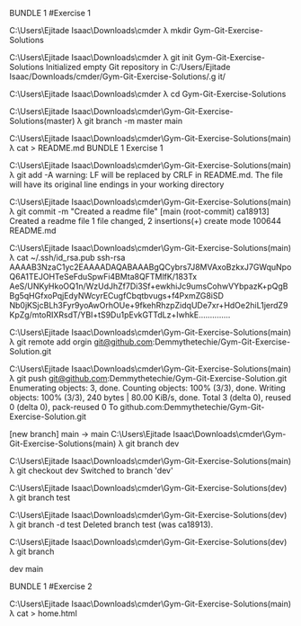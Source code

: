 BUNDLE 1 
#Exercise 1

C:\Users\Ejitade Isaac\Downloads\cmder
λ mkdir Gym-Git-Exercise-Solutions

C:\Users\Ejitade Isaac\Downloads\cmder
λ git init Gym-Git-Exercise-Solutions
Initialized empty Git repository in C:/Users/Ejitade Isaac/Downloads/cmder/Gym-Git-Exercise-Solutions/.g it/

C:\Users\Ejitade Isaac\Downloads\cmder
λ cd Gym-Git-Exercise-Solutions

C:\Users\Ejitade Isaac\Downloads\cmder\Gym-Git-Exercise-Solutions(master)
λ git branch -m master main

C:\Users\Ejitade Isaac\Downloads\cmder\Gym-Git-Exercise-Solutions(main)
λ cat > README.md
BUNDLE 1
Exercise 1

C:\Users\Ejitade Isaac\Downloads\cmder\Gym-Git-Exercise-Solutions(main)
λ git add -A
warning: LF will be replaced by CRLF in README.md.
The file will have its original line endings in your working directory

C:\Users\Ejitade Isaac\Downloads\cmder\Gym-Git-Exercise-Solutions(main)
λ git commit -m "Created a readme file"
[main (root-commit) ca18913] Created a readme file
1 file changed, 2 insertions(+)
create mode 100644 README.md

C:\Users\Ejitade Isaac\Downloads\cmder\Gym-Git-Exercise-Solutions(main)
λ cat ~/.ssh/id_rsa.pub
ssh-rsa AAAAB3NzaC1yc2EAAAADAQABAAABgQCybrs7J8MVAxoBzkxJ7GWquNpoQ6A1TEJOHTeSeFduSpwFi4BMta8QFTMlfK/183Tx AeS/UNKyHkoOQ1n/WzUdJhZf7Di3Sf+ewkhiJc9umsCohwVYbpazK+pQgBBg5qHGfxoPqjEdyNWcyrECugfCbqtbvugs+f4PxmZG8iSD Nb0jKSjcBLh3Fyr9yoAwOrhOUe+9fkehRhzpZidqUDe7xr+HdOe2hiL1jerdZ9KpZg/mtoRIXRsdT/YBI+tS9Du1pEvkGTTdLz+IwhkE..............

C:\Users\Ejitade Isaac\Downloads\cmder\Gym-Git-Exercise-Solutions(main)
λ git remote add orgin git@github.com:Demmythetechie/Gym-Git-Exercise-Solution.git

C:\Users\Ejitade Isaac\Downloads\cmder\Gym-Git-Exercise-Solutions(main)
λ git push git@github.com:Demmythetechie/Gym-Git-Exercise-Solution.git
Enumerating objects: 3, done.
Counting objects: 100% (3/3), done.
Writing objects: 100% (3/3), 240 bytes | 80.00 KiB/s, done.
Total 3 (delta 0), reused 0 (delta 0), pack-reused 0
To github.com:Demmythetechie/Gym-Git-Exercise-Solution.git

[new branch] main -> main
C:\Users\Ejitade Isaac\Downloads\cmder\Gym-Git-Exercise-Solutions(main)
λ git branch dev

C:\Users\Ejitade Isaac\Downloads\cmder\Gym-Git-Exercise-Solutions(main)
λ git checkout dev
Switched to branch 'dev'

C:\Users\Ejitade Isaac\Downloads\cmder\Gym-Git-Exercise-Solutions(dev)
λ git branch test

C:\Users\Ejitade Isaac\Downloads\cmder\Gym-Git-Exercise-Solutions(dev)
λ git branch -d test
Deleted branch test (was ca18913).

C:\Users\Ejitade Isaac\Downloads\cmder\Gym-Git-Exercise-Solutions(dev)
λ git branch

dev
main


BUNDLE 1
#Exercise 2

C:\Users\Ejitade Isaac\Downloads\cmder\Gym-Git-Exercise-Solutions(main)
λ cat > home.html
<!DOCTYPE html>
<html lang="en">
        <head>
                <title>Home</html>
        </head>
        <body>
                <div>
                        <p>This is the home page</p>
                </div>
        </body>
</html>

C:\Users\Ejitade Isaac\Downloads\cmder\Gym-Git-Exercise-Solutions(main)
λ git add home.html
warning: LF will be replaced by CRLF in home.html.
The file will have its original line endings in your working directory

C:\Users\Ejitade Isaac\Downloads\cmder\Gym-Git-Exercise-Solutions(main)
λ git stash
Saved working directory and index state WIP on main: df0bae3 deleted

C:\Users\Ejitade Isaac\Downloads\cmder\Gym-Git-Exercise-Solutions(main)
λ cat > about.html
<!DOCTYPE html>
<html lang="en">
        <head>
                <title>Home</html>
        </head>
        <body>
                <div>
                        <p>This is the about page</p>
                </div>
        </body>
</html>

C:\Users\Ejitade Isaac\Downloads\cmder\Gym-Git-Exercise-Solutions(main)
λ git add about.html
warning: LF will be replaced by CRLF in about.html.
The file will have its original line endings in your working directory

C:\Users\Ejitade Isaac\Downloads\cmder\Gym-Git-Exercise-Solutions(main)
λ git stash
Saved working directory and index state WIP on main: df0bae3 deleted

C:\Users\Ejitade Isaac\Downloads\cmder\Gym-Git-Exercise-Solutions(main)
λ cat > team.html
<!DOCTYPE html>
<html lang="en">
        <head>
                <title>Home</html>
        </head>
        <body>
                <div>
                        <p>This is the team page</p>
                </div>
        </body>
</html>

C:\Users\Ejitade Isaac\Downloads\cmder\Gym-Git-Exercise-Solutions(main)
λ git add team.html
warning: LF will be replaced by CRLF in team.html.
The file will have its original line endings in your working directory

C:\Users\Ejitade Isaac\Downloads\cmder\Gym-Git-Exercise-Solutions(main)
λ git stash
Saved working directory and index state WIP on main: df0bae3 deleted

C:\Users\Ejitade Isaac\Downloads\cmder\Gym-Git-Exercise-Solutions(main)
λ git add -A

C:\Users\Ejitade Isaac\Downloads\cmder\Gym-Git-Exercise-Solutions(main)
λ git stash list
stash@{0}: WIP on main: df0bae3 deleted
stash@{1}: WIP on main: df0bae3 deleted
stash@{2}: WIP on main: df0bae3 deleted

C:\Users\Ejitade Isaac\Downloads\cmder\Gym-Git-Exercise-Solutions(main)
λ ls
README.md

C:\Users\Ejitade Isaac\Downloads\cmder\Gym-Git-Exercise-Solutions(main)
λ git stash pop stash@{1}
On branch main
Changes to be committed:
  (use "git restore --staged <file>..." to unstage)
        new file:   about.html

Dropped stash@{1} (c62da0414bdbc6ddad3321d099d89e397ca3e321)

C:\Users\Ejitade Isaac\Downloads\cmder\Gym-Git-Exercise-Solutions(main)
λ git add -A

C:\Users\Ejitade Isaac\Downloads\cmder\Gym-Git-Exercise-Solutions(main)
λ git commit -m "about.html file was unstashed"
[main 90cc27b] about.html file was unstashed
 1 file changed, 11 insertions(+)
 create mode 100644 about.html

C:\Users\Ejitade Isaac\Downloads\cmder\Gym-Git-Exercise-Solutions(main)
λ git stash pop --index 1
<stdin>:14: trailing whitespace.
                        <p>This is the home page</p>
warning: 1 line adds whitespace errors.
On branch main
Changes to be committed:
  (use "git restore --staged <file>..." to unstage)
        new file:   home.html

Dropped refs/stash@{1} (2eef36cd5ae77bf6666512c87c6d6cf3f195fc5d)

C:\Users\Ejitade Isaac\Downloads\cmder\Gym-Git-Exercise-Solutions(main)
λ git add -A

C:\Users\Ejitade Isaac\Downloads\cmder\Gym-Git-Exercise-Solutions(main)
λ git commit -m "home.html file was unstashed"
[main 5585050] home.html file was unstashed
 1 file changed, 11 insertions(+)
 create mode 100644 home.html

C:\Users\Ejitade Isaac\Downloads\cmder\Gym-Git-Exercise-Solutions(main)
λ git push git@github.com:Demmythetechie/Gym-Git-Exercise-Solution.git
Enumerating objects: 7, done.
Counting objects: 100% (7/7), done.
Delta compression using up to 4 threads
Compressing objects: 100% (6/6), done.
Writing objects: 100% (6/6), 638 bytes | 212.00 KiB/s, done.
Total 6 (delta 2), reused 0 (delta 0), pack-reused 0
remote: Resolving deltas: 100% (2/2), done.
To github.com:Demmythetechie/Gym-Git-Exercise-Solution.git
   df0bae3..5585050  main -> main

C:\Users\Ejitade Isaac\Downloads\cmder\Gym-Git-Exercise-Solutions(main)
λ git stash pop --index 0
<stdin>:14: trailing whitespace.
                        <p>This is the team page</p>
warning: 1 line adds whitespace errors.
On branch main
Changes to be committed:
  (use "git restore --staged <file>..." to unstage)
        new file:   team.html

Dropped refs/stash@{0} (0110c5af826fc0d9e08f6534c0f4fde5040caa69)

C:\Users\Ejitade Isaac\Downloads\cmder\Gym-Git-Exercise-Solutions(main)
λ git reset --hard
HEAD is now at 5585050 home.html file was unstashed

C:\Users\Ejitade Isaac\Downloads\cmder\Gym-Git-Exercise-Solutions(main)
λ ls
about.html  home.html  README.md
                  
BUNDLE 2
# Exercise 1

C:\Users\Ejitade Isaac\Downloads\cmder\Gym-Git-Exercise-Solutions(main)
λ git branch ft/bundle-2

C:\Users\Ejitade Isaac\Downloads\cmder\Gym-Git-Exercise-Solutions(main)
λ git checkout ft/bundle-2
Switched to branch 'ft/bundle-2'
M       README.md

C:\Users\Ejitade Isaac\Downloads\cmder\Gym-Git-Exercise-Solutions(ft/bundle-2)
λ cat > services.html
<!DOCTYPE html>
<html lang="en">
        <head>
                <title>Home</html>
        </head>
        <body>
                <div>
                        <p>This is the service page</p>
                </div>
        </body>
</html>

C:\Users\Ejitade Isaac\Downloads\cmder\Gym-Git-Exercise-Solutions(ft/bundle-2)
λ cat >> README.md

BUNDLE 2
#Exercise 1

C:\Users\Ejitade Isaac\Downloads\cmder\Gym-Git-Exercise-Solutions(ft/bundle-2)
λ git add services.html README.md
warning: LF will be replaced by CRLF in README.md.
The file will have its original line endings in your working directory
warning: LF will be replaced by CRLF in services.html.
The file will have its original line endings in your working directory

C:\Users\Ejitade Isaac\Downloads\cmder\Gym-Git-Exercise-Solutions(ft/bundle-2)
λ git commit -m "created a new branch and added some changes"
[ft/bundle-2 3563c8b] created a new branch and added some changes
 2 files changed, 15 insertions(+)
 create mode 100644 services.html

C:\Users\Ejitade Isaac\Downloads\cmder\Gym-Git-Exercise-Solutions(ft/bundle-2)
λ git push git@github.com:Demmythetechie/Gym-Git-Exercise-Solution.git
Enumerating objects: 6, done.
Counting objects: 100% (6/6), done.
Delta compression using up to 4 threads
Compressing objects: 100% (4/4), done.
Writing objects: 100% (4/4), 543 bytes | 271.00 KiB/s, done.
Total 4 (delta 1), reused 0 (delta 0), pack-reused 0
remote: Resolving deltas: 100% (1/1), completed with 1 local object.
remote:
remote: Create a pull request for 'ft/bundle-2' on GitHub by visiting:
remote:      https://github.com/Demmythetechie/Gym-Git-Exercise-Solution/pull/new/ft/bundle-2
remote:p
To github.com:Demmythetechie/Gym-Git-Exercise-Solution.git
 * [new branch]      ft/bundle-2 -> ft/bundle-2



BUNDLE 3
#Exercise 1

using vi cleared all my history command and response but used history command in cmder to find my command history.

  git branch ft/team-page
  cat > team.html
  git add team.html
  git commit -m "Created a branch ft/team-page and a html file in it"
  git checkout main
  git  branch ft/contact-page
  git log -1
  git checkout ft/contact-page
  git cherry-pick 9a2098516ddea1b4e515fcf223d5ca6f56929631
  cat > contact.html
  git add -A
  git commit -m "cherry picked the last changes made to branch ft/team-page and added a new html file"
  git branch ft/faq-page
  git checkout ft/faq-page
  cat > faq.html
  git add faq.html
  git commit -m "Created a new branch ft/faq-page and an html file faq.html"
  git push git@github.com:Demmythetechie/Gym-Git-Exercise-Solution.git
  git checkout ft/team-page
  git revert 9a2098516ddea1b4e515fcf223d5ca6f56929631
  git add -A
  git commit -m "reverted changes of contact branch commit made to team branch previously"
  git push git@github.com:Demmythetechie/Gym-Git-Exercise-Solution.git


BUNDLE 3
#Exercise 2

C:\Users\Ejitade Isaac\Downloads\cmder\Gym-Git-Exercise-Solutions(main)
λ git checkout ft/home-page-redesign
Switched to branch 'ft/home-page-redesign'

C:\Users\Ejitade Isaac\Downloads\cmder\Gym-Git-Exercise-Solutions(ft/home-page-redesign)
λ git rebase main
Successfully rebased and updated refs/heads/ft/home-page-redesign.

C:\Users\Ejitade Isaac\Downloads\cmder\Gym-Git-Exercise-Solutions(ft/home-page-redesign)
λ sed -i "9 a \\t\t\t<p>we got all changes made to the main branch using git rebase main</p>" home.html

C:\Users\Ejitade Isaac\Downloads\cmder\Gym-Git-Exercise-Solutions(ft/home-page-redesign)
λ git add -A

C:\Users\Ejitade Isaac\Downloads\cmder\Gym-Git-Exercise-Solutions(ft/home-page-redesign)
λ git commit -m "created ft/home-page-redesign bramch and rebased all changes of main so far to it"
[ft/home-page-redesign 9996912] created ft/home-page-redesign bramch and rebased all changes of main so far to it
 1 file changed, 1 insertion(+)

C:\Users\Ejitade Isaac\Downloads\cmder\Gym-Git-Exercise-Solutions(ft/home-page-redesign)
λ git push git@github.com:Demmythetechie/Gym-Git-Exercise-Solution.git
Enumerating objects: 14, done.
Counting objects: 100% (14/14), done.
Delta compression using up to 4 threads
Compressing objects: 100% (12/12), done.
Writing objects: 100% (12/12), 1.52 KiB | 518.00 KiB/s, done.
Total 12 (delta 5), reused 0 (delta 0), pack-reused 0
remote: Resolving deltas: 100% (5/5), completed with 1 local object.
remote:
remote: Create a pull request for 'ft/home-page-redesign' on GitHub by visiting:
remote:      https://github.com/Demmythetechie/Gym-Git-Exercise-Solution/pull/new/ft/home-page-redesign
remote:
To github.com:Demmythetechie/Gym-Git-Exercise-Solution.git
 * [new branch]      ft/home-page-redesign -> ft/home-page-redesign


BUNDLE 4
#Exercise 1

C:\Users\Ejitade Isaac\Downloads\cmder\Gym-Git-Exercise-Solutions(ft/home-page-redesign)
λ git checkout main
Switched to branch 'main'

C:\Users\Ejitade Isaac\Downloads\cmder\Gym-Git-Exercise-Solutions(main)
λ git remote add git-copy git@github.com:Demmythetechie/git-copy.git

C:\Users\Ejitade Isaac\Downloads\cmder\Gym-Git-Exercise-Solutions(main)
λ sed -i "10 a \\t\t\t<p>A new remote repo (git-copy) as been created and added</p>" home.html

C:\Users\Ejitade Isaac\Downloads\cmder\Gym-Git-Exercise-Solutions(main)
λ sed -i "9 a \\t\t\t<p>A new remote repo (git-copy) as been created and added</p>" home.html

C:\Users\Ejitade Isaac\Downloads\cmder\Gym-Git-Exercise-Solutions(main)
λ git add -A

C:\Users\Ejitade Isaac\Downloads\cmder\Gym-Git-Exercise-Solutions(main)
λ git commit -m "Created a new remote repo (git-copy) as been created and added it"
[main 269eea0] Created a new remote repo (git-copy) as been created and added it
 1 file changed, 1 insertion(+)

C:\Users\Ejitade Isaac\Downloads\cmder\Gym-Git-Exercise-Solutions(main)
λ git push git@github.com:Demmythetechie/Gym-Git-Exercise-Solution.git
Enumerating objects: 5, done.
Counting objects: 100% (5/5), done.
Delta compression using up to 4 threads
Compressing objects: 100% (3/3), done.
Writing objects: 100% (3/3), 380 bytes | 380.00 KiB/s, done.
Total 3 (delta 2), reused 0 (delta 0), pack-reused 0
remote: Resolving deltas: 100% (2/2), completed with 2 local objects.
To github.com:Demmythetechie/Gym-Git-Exercise-Solution.git
   8d09341..269eea0  main -> main

C:\Users\Ejitade Isaac\Downloads\cmder\Gym-Git-Exercise-Solutions(main)
λ git push git@github.com:Demmythetechie/git-copy.git
Enumerating objects: 55, done.
Counting objects: 100% (55/55), done.
Delta compression using up to 4 threads
Compressing objects: 100% (51/51), done.
Writing objects: 100% (55/55), 9.17 KiB | 447.00 KiB/s, done.
Total 55 (delta 26), reused 0 (delta 0), pack-reused 0
remote: Resolving deltas: 100% (26/26), done.
To github.com:Demmythetechie/git-copy.git
 * [new branch]      main -> main


BUNDLE 4
#Exercise 2

C:\Users\Ejitade Isaac\Downloads\cmder\Gym-Git-Exercise-Solutions(main)
λ git branch ft/footer

C:\Users\Ejitade Isaac\Downloads\cmder\Gym-Git-Exercise-Solutions(main)
λ git checkout ft/footer
Switched to branch 'ft/footer'

C:\Users\Ejitade Isaac\Downloads\cmder\Gym-Git-Exercise-Solutions(ft/footer)
λ cat > footer.html
<!DOCTYPE html>
<html lang="en">
        <head>
                <title>Home</html>
        </head>
        <body>
                <div>
                        <p>This is the footer section of the home page</p>
                </div>
        </body>
</html>


C:\Users\Ejitade Isaac\Downloads\cmder\Gym-Git-Exercise-Solutions(ft/footer)
λ git add footer.html
warning: LF will be replaced by CRLF in footer.html.
The file will have its original line endings in your working directory

C:\Users\Ejitade Isaac\Downloads\cmder\Gym-Git-Exercise-Solutions(ft/footer)
λ git commit -m "Created ft/footer and footer.html branch in it"
[ft/footer 545ec40] Created ft/footer and footer.html branch in it
 1 file changed, 13 insertions(+)
 create mode 100644 footer.html

C:\Users\Ejitade Isaac\Downloads\cmder\Gym-Git-Exercise-Solutions(ft/footer)
λ sed -i "s/div/footer/g" footer.html

C:\Users\Ejitade Isaac\Downloads\cmder\Gym-Git-Exercise-Solutions(ft/footer)
λ git add footer.html

C:\Users\Ejitade Isaac\Downloads\cmder\Gym-Git-Exercise-Solutions(ft/footer)
λ git commit -m "Changed the div element in footer.html to footer element"
[ft/footer c97f697] Changed the div element in footer.html to footer element
 1 file changed, 3 insertions(+), 4 deletions(-)

C:\Users\Ejitade Isaac\Downloads\cmder\Gym-Git-Exercise-Solutions(ft/footer)
λ git push git@github.com:Demmythetechie/Gym-Git-Exercise-Solution.git
Enumerating objects: 7, done.
Counting objects: 100% (7/7), done.
Delta compression using up to 4 threads
Compressing objects: 100% (6/6), done.
Writing objects: 100% (6/6), 721 bytes | 360.00 KiB/s, done.
Total 6 (delta 3), reused 0 (delta 0), pack-reused 0
remote: Resolving deltas: 100% (3/3), completed with 1 local object.
remote:
remote: Create a pull request for 'ft/footer' on GitHub by visiting:
remote:      https://github.com/Demmythetechie/Gym-Git-Exercise-Solution/pull/new/ft/footer
remote:
To github.com:Demmythetechie/Gym-Git-Exercise-Solution.git
 * [new branch]      ft/footer -> ft/footer

C:\Users\Ejitade Isaac\Downloads\cmder\Gym-Git-Exercise-Solutions(ft/footer)
λ git push git@github.com:Demmythetechie/git-copy.git
Enumerating objects: 7, done.
Counting objects: 100% (7/7), done.
Delta compression using up to 4 threads
Compressing objects: 100% (6/6), done.
Writing objects: 100% (6/6), 721 bytes | 360.00 KiB/s, done.
Total 6 (delta 3), reused 0 (delta 0), pack-reused 0
remote: Resolving deltas: 100% (3/3), completed with 1 local object.
remote:
remote: Create a pull request for 'ft/footer' on GitHub by visiting:
remote:      https://github.com/Demmythetechie/git-copy/pull/new/ft/footer
remote:
To github.com:Demmythetechie/git-copy.git
 * [new branch]      ft/footer -> ft/footer

C:\Users\Ejitade Isaac\Downloads\cmder\Gym-Git-Exercise-Solutions(ft/footer)
λ git checkout main
Switched to branch 'main'

C:\Users\Ejitade Isaac\Downloads\cmder\Gym-Git-Exercise-Solutions(main)
λ git branch ft/squashing

C:\Users\Ejitade Isaac\Downloads\cmder\Gym-Git-Exercise-Solutions(main)
λ git checkout ft/squashing
Switched to branch 'ft/squashing'

C:\Users\Ejitade Isaac\Downloads\cmder\Gym-Git-Exercise-Solutions(ft/squashing)
λ git merge --squash ft/footer
Updating e197287..c97f697
Fast-forward
Squash commit -- not updating HEAD
 footer.html | 12 ++++++++++++
 1 file changed, 12 insertions(+)
 create mode 100644 footer.html

C:\Users\Ejitade Isaac\Downloads\cmder\Gym-Git-Exercise-Solutions(ft/squashing)
λ git commit -m "footer changes squashing"
[ft/squashing 6e90efb] footer changes squashing
 1 file changed, 12 insertions(+)
 create mode 100644 footer.html

C:\Users\Ejitade Isaac\Downloads\cmder\Gym-Git-Exercise-Solutions(ft/squashing)
λ git push git@github.com:Demmythetechie/git-copy.git
Enumerating objects: 4, done.
Counting objects: 100% (4/4), done.
Delta compression using up to 4 threads
Compressing objects: 100% (3/3), done.
Writing objects: 100% (3/3), 407 bytes | 203.00 KiB/s, done.
Total 3 (delta 1), reused 0 (delta 0), pack-reused 0
remote: Resolving deltas: 100% (1/1), completed with 1 local object.
remote:
remote: Create a pull request for 'ft/squashing' on GitHub by visiting:
remote:      https://github.com/Demmythetechie/git-copy/pull/new/ft/squashing
remote:
To github.com:Demmythetechie/git-copy.git
 * [new branch]      ft/squashing -> ft/squashing


BUNDLE 5
#Exercise 1

Done. Github page is live


